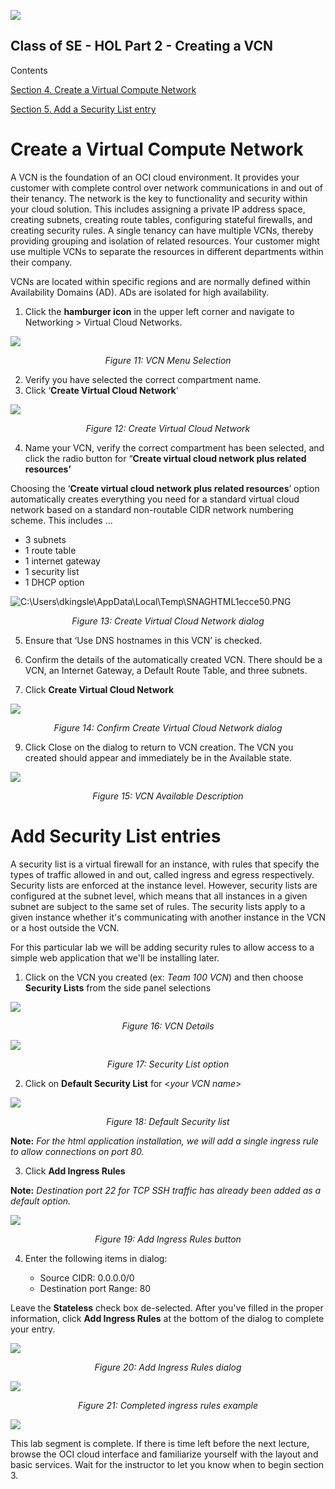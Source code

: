 ![](./media/image1.png)

## Class of SE - HOL Part 2 - Creating a VCN

Contents


[Section 4. Create a Virtual Compute Network](#create-a-virtual-compute-network)

[Section 5. Add a Security List entry](#add-a-security-list-entry)

## 

#
# Create a Virtual Compute Network

A VCN is the foundation of an OCI cloud environment. It provides your customer with complete control over network communications in and out of their tenancy. The network is the key to functionality and security within your cloud solution. This includes assigning a private IP address space, creating subnets, creating route tables, configuring stateful firewalls, and creating security rules. A single tenancy can have multiple VCNs, thereby providing grouping and isolation of related resources. Your customer might use multiple VCNs to separate the resources in different departments within their company.

VCNs are located within specific regions and are normally defined within Availability Domains (AD). ADs are isolated for high availability.

1.  Click the **hamburger icon** in the upper left corner and navigate to Networking \> Virtual Cloud Networks.

![](./media/image18.png)
 
*<p align="center"> Figure 11: VCN Menu Selection </p>*

2.  Verify you have selected the correct compartment name.
3.  Click ‘**Create Virtual Cloud Network**’

![](./media/image19.png)

*<p align="center"> Figure 12: Create Virtual Cloud Network </p>*

4.  Name your VCN, verify the correct compartment has been selected, and click the radio button for  “**Create virtual cloud network plus related resources’**
    
<!-- end list -->

 Choosing the ‘**Create virtual cloud network plus related resources**’ option automatically creates everything you need for a standard virtual cloud network based on a standard non-routable CIDR network numbering scheme. This includes …

<!-- end list -->

  - 3 subnets
  - 1 route table
  - 1 internet gateway
  - 1 security list
  - 1 DHCP option

![C:\\Users\\dkingsle\\AppData\\Local\\Temp\\SNAGHTML1ecce50.PNG](./media/image20b.png)

*<p align="center"> Figure 13: Create Virtual Cloud Network dialog </p>*

5.  Ensure that ‘Use DNS hostnames in this VCN’ is checked.

6.  Confirm the details of the automatically created VCN. There should be a VCN, an Internet Gateway, a Default Route Table, and three subnets.

7.  Click **Create Virtual Cloud Network**

![](./media/image21a.png)

*<p align="center"> Figure 14: Confirm Create Virtual Cloud Network dialog </p>*

9.  Click Close on the dialog to return to VCN creation. The VCN you created should appear and immediately be in the Available state.

![](./media/image22a.png)

*<p align="center"> Figure 15: VCN Available Description </p>*

# Add Security List entries

A security list is a virtual firewall for an instance, with rules that specify the types of traffic allowed in and out, called ingress and egress respectively. Security lists are enforced at the instance level. However, security lists are configured at the subnet level, which means that all instances in a given subnet are subject to the same set of rules. The security lists apply to a given instance whether it's communicating with another instance in the VCN or a host outside the VCN.

For this particular lab we will be adding security rules to allow access to a simple web application that we'll be installing later.

1.  Click on the VCN you created (ex: *Team 100 VCN*) and then choose **Security Lists** from the side panel selections

![](./media/image23a.png)

*<p align="center"> Figure 16: VCN Details </p>*

![](./media/image24a.png)

*<p align="center"> Figure 17: Security List option </p>*

2.  Click on **Default Security List** for \<*your VCN name*\>

![](./media/image25a.png)

*<p align="center"> Figure 18: Default Security list</p>*

**Note:** *For the html application installation, we will add a single ingress rule to allow connections on port 80.*

3.  Click **Add Ingress Rules**

**Note:** *Destination port 22 for TCP SSH traffic has already been added as a default option.*

![](./media/image26a.png)

*<p align="center"> Figure 19: Add Ingress Rules button </p>*

4.  Enter the following items in dialog:

    - Source CIDR: 0.0.0.0/0
    - Destination port Range: 80

Leave the **Stateless** check box de-selected.  After you've filled in the proper information, click **Add Ingress Rules** at the bottom of the dialog to complete your entry.

![](./media/image27b.png)

*<p align="center"> Figure 20: Add Ingress Rules dialog </p>*

![](./media/image31.png)

*<p align="center"> Figure 21: Completed ingress rules example </p>*

![](./media/image99.png)

This lab segment is complete.  If there is time left before the next lecture, browse the OCI cloud interface and familiarize yourself with the layout and basic services.  Wait for the instructor to let you know when to begin section 3.